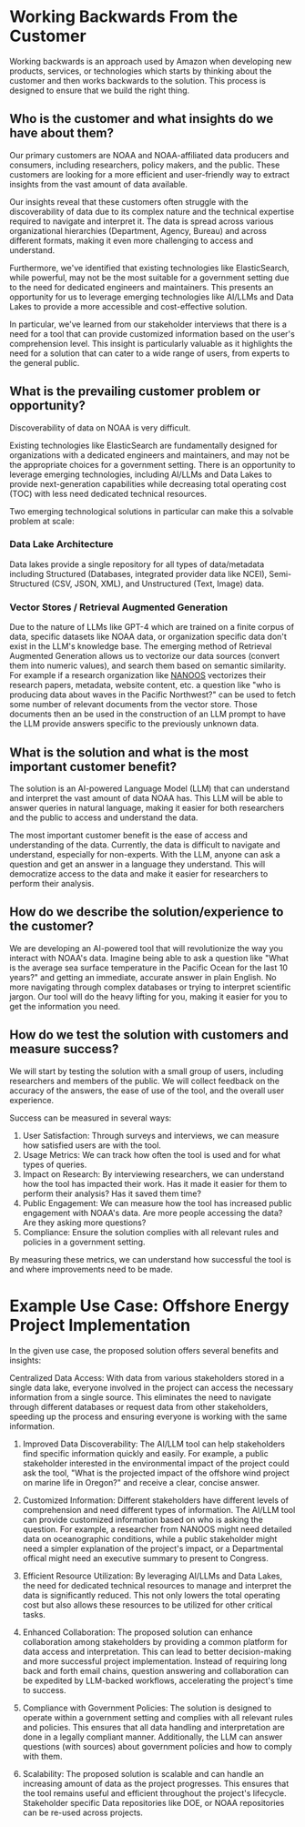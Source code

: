 # Working Backwards From the Customer

Working backwards is an approach used by Amazon when developing new products, services, or technologies which starts by thinking about the customer and then works backwards to the solution. This process is designed to ensure that we build the right thing.

## Who is the customer and what insights do we have about them? 

Our primary customers are NOAA and NOAA-affiliated data producers and consumers, including researchers, policy makers, and the public. These customers are looking for a more efficient and user-friendly way to extract insights from the vast amount of data available.

Our insights reveal that these customers often struggle with the discoverability of data due to its complex nature and the technical expertise required to navigate and interpret it. The data is spread across various organizational hierarchies (Department, Agency, Bureau) and across different formats, making it even more challenging to access and understand.

Furthermore, we've identified that existing technologies like ElasticSearch, while powerful, may not be the most suitable for a government setting due to the need for dedicated engineers and maintainers. This presents an opportunity for us to leverage emerging technologies like AI/LLMs and Data Lakes to provide a more accessible and cost-effective solution.

In particular, we've learned from our stakeholder interviews that there is a need for a tool that can provide customized information based on the user's comprehension level. This insight is particularly valuable as it highlights the need for a solution that can cater to a wide range of users, from experts to the general public.

## What is the prevailing customer problem or opportunity? 

Discoverability of data on NOAA is very difficult. 

Existing technologies like ElasticSearch are fundamentally designed for organizations with a dedicated engineers and maintainers, and may not be the appropriate choices for a government setting. There is an opportunity to leverage emerging technologies, including AI/LLMs and Data Lakes to provide next-generation capabilities while decreasing total operating cost (TOC) with less need dedicated technical resources.

Two emerging technological solutions in particular can make this a solvable problem at scale: 

### Data Lake Architecture

Data lakes provide a single repository for all types of data/metadata including Structured (Databases, integrated provider data like NCEI), Semi-Structured (CSV, JSON, XML), and Unstructured (Text, Image) data. 

### Vector Stores / Retrieval Augmented Generation 

Due to the nature of LLMs like GPT-4 which are trained on a finite corpus of data, specific datasets like NOAA data, or organization specific data don't exist in the LLM's knowledge base. The emerging method of Retrieval Augmented Generation allows us to vectorize our data sources (convert them into numeric values), and search them based on semantic similarity. For example if a research organization like [NANOOS](https://www.nanoos.org/) vectorizes their research papers, metadata, website content, etc. a question like "who is producing data about waves in the Pacific Northwest?" can be used to fetch some number of relevant documents from the vector store. Those documents then an be used in the construction of an LLM prompt to have the LLM provide answers specific to the previously unknown data. 

## What is the solution and what is the most important customer benefit? 

The solution is an AI-powered Language Model (LLM) that can understand and interpret the vast amount of data NOAA has. This LLM will be able to answer queries in natural language, making it easier for both researchers and the public to access and understand the data.

The most important customer benefit is the ease of access and understanding of the data. Currently, the data is difficult to navigate and understand, especially for non-experts. With the LLM, anyone can ask a question and get an answer in a language they understand. This will democratize access to the data and make it easier for researchers to perform their analysis.

## How do we describe the solution/experience to the customer?

We are developing an AI-powered tool that will revolutionize the way you interact with NOAA's data. Imagine being able to ask a question like "What is the average sea surface temperature in the Pacific Ocean for the last 10 years?" and getting an immediate, accurate answer in plain English. No more navigating through complex databases or trying to interpret scientific jargon. Our tool will do the heavy lifting for you, making it easier for you to get the information you need. 

## How do we test the solution with customers and measure success? 

We will start by testing the solution with a small group of users, including researchers and members of the public. We will collect feedback on the accuracy of the answers, the ease of use of the tool, and the overall user experience.

Success can be measured in several ways:

1. User Satisfaction: Through surveys and interviews, we can measure how satisfied users are with the tool.
2. Usage Metrics: We can track how often the tool is used and for what types of queries.
3. Impact on Research: By interviewing researchers, we can understand how the tool has impacted their work. Has it made it easier for them to perform their analysis? Has it saved them time?
4. Public Engagement: We can measure how the tool has increased public engagement with NOAA's data. Are more people accessing the data? Are they asking more questions?
5. Compliance: Ensure the solution complies with all relevant rules and policies in a government setting.


By measuring these metrics, we can understand how successful the tool is and where improvements need to be made.



# Example Use Case: Offshore Energy Project Implementation


In the given use case, the proposed solution offers several benefits and insights:

Centralized Data Access: With data from various stakeholders stored in a single data lake, everyone involved in the project can access the necessary information from a single source. This eliminates the need to navigate through different databases or request data from other stakeholders, speeding up the process and ensuring everyone is working with the same information.

1. Improved Data Discoverability: The AI/LLM tool can help stakeholders find specific information quickly and easily. For example, a public stakeholder interested in the environmental impact of the project could ask the tool, "What is the projected impact of the offshore wind project on marine life in Oregon?" and receive a clear, concise answer.

2. Customized Information: Different stakeholders have different levels of comprehension and need different types of information. The AI/LLM tool can provide customized information based on who is asking the question. For example, a researcher from NANOOS might need detailed data on oceanographic conditions, while a public stakeholder might need a simpler explanation of the project's impact, or a Departmental offical might need an executive summary to present to Congress. 

3. Efficient Resource Utilization: By leveraging AI/LLMs and Data Lakes, the need for dedicated technical resources to manage and interpret the data is significantly reduced. This not only lowers the total operating cost but also allows these resources to be utilized for other critical tasks.

4. Enhanced Collaboration: The proposed solution can enhance collaboration among stakeholders by providing a common platform for data access and interpretation. This can lead to better decision-making and more successful project implementation. Instead of requiring long back and forth email chains, question answering and collaboration can be expedited by LLM-backed workflows, accelerating the project's time to success.

5. Compliance with Government Policies: The solution is designed to operate within a government setting and complies with all relevant rules and policies. This ensures that all data handling and interpretation are done in a legally compliant manner.
Additionally, the LLM can answer questions (with sources) about government policies and how to comply with them. 

6. Scalability: The proposed solution is scalable and can handle an increasing amount of data as the project progresses. This ensures that the tool remains useful and efficient throughout the project's lifecycle. Stakeholder specific Data repositories like DOE, or NOAA repositories can be re-used across projects. 